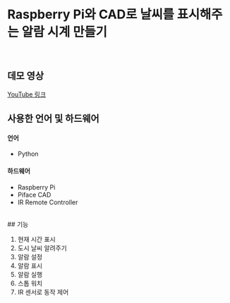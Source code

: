 # Raspberry Pi와 CAD로 날씨를 표시해주는 알람 시계 만들기

</br>

## 데모 영상
[YouTube 링크](https://www.youtube.com/watch?v=yEzKKdXt8EY)
</br>
## 사용한 언어 및 하드웨어
#### 언어
- Python

#### 하드웨어
- Raspberry Pi
- Piface CAD
- IR Remote Controller
</br>
## 기능

1. 현재 시간 표시
2. 도시 날씨 알려주기
3. 알람 설정
4. 알람 표시
5. 알람 실행
6. 스톱 워치
7. IR 센서로 동작 제어
